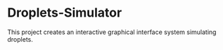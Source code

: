 # Droplets-Simulator

This project creates an interactive graphical interface system simulating droplets.
